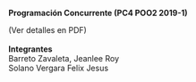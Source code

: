 **Programación Concurrente (PC4 POO2 2019-1)**

(Ver detalles en PDF)</br></br>
**Integrantes** </br>
Barreto Zavaleta, Jeanlee Roy </br>
Solano Vergara Felix Jesus
